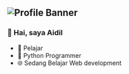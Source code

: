 ![Profile Banner](https://user-images.githubusercontent.com/87560413/137114186-09ad427f-8a20-4b39-8e7f-41e6aa8bd186.png)
---

### 👋  Hai, saya Aidil

- 🏫 Pelajar
- 🐍 Python Programmer
- 🌐 Sedang Belajar Web development
